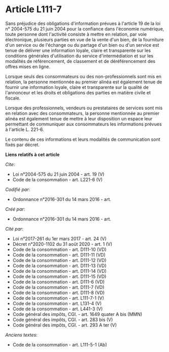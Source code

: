 # Article L111-7

Sans préjudice des obligations d'information prévues à l'article 19 de la loi n° 2004-575 du 21 juin 2004 pour la confiance
dans l'économie numérique, toute personne dont l'activité consiste à mettre en relation, par voie électronique, plusieurs
parties en vue de la vente d'un bien, de la fourniture d'un service ou de l'échange ou du partage d'un bien ou d'un service
est tenue de délivrer une information loyale, claire et transparente sur les conditions générales d'utilisation du service
d'intermédiation et sur les modalités de référencement, de classement et de déréférencement des offres mises en ligne. 

Lorsque seuls des consommateurs ou des non-professionnels sont mis en relation, la personne mentionnée au premier alinéa est
également tenue de fournir une information loyale, claire et transparente sur la qualité de l'annonceur et les droits et
obligations des parties en matière civile et fiscale. 

Lorsque des professionnels, vendeurs ou prestataires de services sont mis en relation avec des consommateurs, la personne
mentionnée au premier alinéa est également tenue de mettre à leur disposition un espace leur permettant de communiquer aux
consommateurs les informations prévues à l'article L. 221-6. 

Le contenu de ces informations et leurs modalités de communication sont fixés par décret.

**Liens relatifs à cet article**

_Cite_:

  - Loi n°2004-575 du 21 juin 2004 - art. 19 (V)
  - Code de la consommation - art. L221-6 (V)

_Codifié par_:

  - Ordonnance n°2016-301 du 14 mars 2016 - art.

_Créé par_:

  - Ordonnance n°2016-301 du 14 mars 2016 - art.

_Cité par_:

  - Loi n°2017-261 du 1er mars 2017 - art. 24 (V)
  - Décret n°2020-1102 du 31 août 2020 - art. 1 (V)
  - Code de la consommation - art. D111-10 (VD)
  - Code de la consommation - art. D111-11 (VD)
  - Code de la consommation - art. D111-12 (VD)
  - Code de la consommation - art. D111-13 (VD)
  - Code de la consommation - art. D111-14 (VD)
  - Code de la consommation - art. D111-15 (VD)
  - Code de la consommation - art. D111-6 (VD)
  - Code de la consommation - art. D111-7 (VD)
  - Code de la consommation - art. D111-8 (VD)
  - Code de la consommation - art. L111-7-1 (V)
  - Code de la consommation - art. L131-4 (V)
  - Code de la consommation - art. L441-3 (V)
  - Code général des impôts, CGI. - art. 1649 quater A bis (MMN)
  - Code général des impôts, CGI. - art. 283 bis (V)
  - Code général des impôts, CGI. - art. 293 A ter (V)

_Anciens textes_:

  - Code de la consommation - art. L111-5-1 (Ab)
